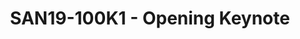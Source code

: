 ---
categories:
- san19
description: Coming soon...
image:
  featured: 'true'
  path: /assets/images/featured-images/san19/SAN19-100K1.png
session_attendee_num: '21'
session_id: SAN19-100K1
session_room: Pacific Room (Keynote)
session_slot:
  end_time: '2019-09-23 10:45:00'
  start_time: '2019-09-23 10:00:00'
session_speakers:
- speaker_bio: Li Gong is a globally experienced technologist and executive, with
    deep background in computer science, research and product development, and open
    source technologies. He has worked in senior leadership roles extensively in the
    US and in Asia, having served as President and COO at Mozilla Corporation, General
    Manager at Microsoft, as well as Distinguished Engineer at Sun Microsystems and
    Distinguished Scientist at SRI International. He graduated from Tsinghua University,
    Beijing, and received a PhD from University of Cambridge. In 1994 he received
    the Leonard G. Abraham Prize given by the IEEE Communications Society for “the
    most significant contribution to technical literature in the field of interest
    of the IEEE.”
  speaker_company: Linaro
  speaker_image: /assets/images/speakers/san19/li-gong.jpg
  speaker_location: ''
  speaker_name: Li Gong
  speaker_position: CEO
  speaker_url: ''
  speaker_username: li.gong
session_track: Keynote
tag: session
tags:
- Keynote
title: SAN19-100K1 - Opening Keynote
---